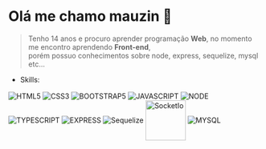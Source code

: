 # Olá me chamo mauzin 👋

> Tenho 14 anos e procuro aprender programação <strong>Web</strong>, no momento me encontro aprendendo <strong>Front-end</strong>, <br> porém possuo conhecimentos sobre node, express, sequelize, mysql etc...
> 
- Skills:

<div>
  <img align="center" src="https://img.shields.io/badge/HTML5-E34F26?style=for-the-badge&logo=html5&logoColor=white" alt="HTML5">
  <img align="center" src="https://img.shields.io/badge/CSS3-1572B6?style=for-the-badge&logo=css3&logoColor=white" alt="CSS3">
  <img align="center" src="https://img.shields.io/badge/Bootstrap-563D7C?style=for-the-badge&logo=bootstrap&logoColor=white" alt="BOOTSTRAP5">
  <img align="center" src="https://img.shields.io/badge/JavaScript-F7DF1E?style=for-the-badge&logo=javascript&logoColor=black" alt="JAVASCRIPT">
  <img align="center" src="https://img.shields.io/badge/Node.js-43853D?style=for-the-badge&logo=node.js&logoColor=white" alt="NODE">
  <img align="center" src="https://img.shields.io/badge/TypeScript-007ACC?style=for-the-badge&logo=typescript&logoColor=white" alt="TYPESCRIPT">
  <img align="center" src="https://img.shields.io/badge/Express.js-404D59?style=for-the-badge" alt="EXPRESS">
  <img align="center" src="https://img.shields.io/badge/sequelize-323330?style=for-the-badge&logo=sequelize&logoColor=blue" alt="Sequelize">
  <img align="center" width="80px" src="https://th.bing.com/th/id/R.b4e8adc42c1335c4b7112b2d2f2966b6?rik=G1WhEEMFn%2fOlQg&riu=http%3a%2f%2fwww.programwitherik.com%2fcontent%2fimages%2f2017%2f01%2fsocket-e1434850599985.png&ehk=P64A21mY9uaTrBUgwcZPWiIVImPF9HMKLJRs66C4Nno%3d&risl=&pid=ImgRaw&r=0" alt="SocketIo">
  <img align="center" src="https://img.shields.io/badge/MySQL-00000F?style=for-the-badge&logo=mysql&logoColor=white" alt="MYSQL">
</div>
